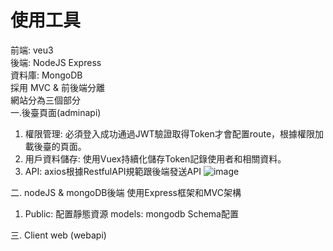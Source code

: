 # 使用工具
前端: veu3  
後端: NodeJS Express  
資料庫: MongoDB    
採用 MVC & 前後端分離    
網站分為三個部分  
一.後臺頁面(adminapi)
   1. 權限管理: 必須登入成功通過JWT驗證取得Token才會配置route，根據權限加載後臺的頁面。  
   2. 用戶資料儲存: 使用Vuex持續化儲存Token記錄使用者和相關資料。
   3. API: axios根據RestfulAPI規範跟後端發送API
![image](https://github.com/HShaoEn/Backend/assets/152255638/e1cf4ddb-3114-43cd-9cf4-1d85fb854079)   
   
二. nodeJS & mongoDB後端
   使用Express框架和MVC架構
   1. Public: 配置靜態資源
      models: mongodb Schema配置
      
三. Client web (webapi)

